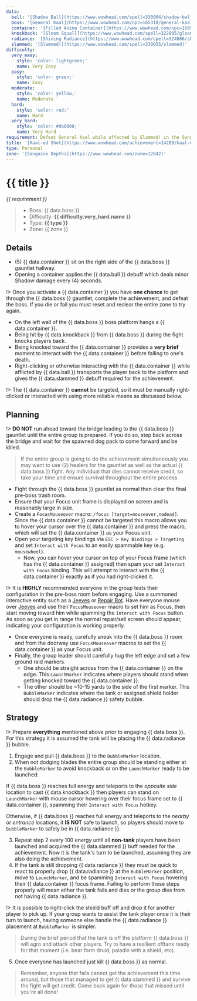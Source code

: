 ```yaml
---
data:
  ball: '[Shadow Ball](https://www.wowhead.com/spell=330004/shadow-ball)'
  boss: '[General Kaal](https://www.wowhead.com/npc=165318/general-kaal)'
  container: '[Filled Anima Container](https://www.wowhead.com/npc=169594/filled-anima-container)'
  knockback: '[Gloom Squall](https://www.wowhead.com/spell=322895/gloom-squall)'
  radiance: '[Shining Radiance](https://www.wowhead.com/spell=324086/shining-radiance)'
  slammed: '[Slammed!](https://www.wowhead.com/spell=330055/slammed)'
difficulty:
  very_easy:
    style: 'color: lightgreen;'
    name: Very Easy
  easy:
    style: 'color: green;'
    name: Easy
  moderate:
    style: 'color: yellow;'
    name: Moderate
  hard:
    style: 'color: red;'
    name: Hard
  very_hard:
    style: 'color: #da0000;'
    name: Very Hard
requirement: Defeat General Kaal while affected by Slammed! in the Sanguine Depths on Mythic difficulty.
title: '[Kaal-ed Shot](https://www.wowhead.com/achievement=14289/kaal-ed-shot)'
type: Personal
zone: '[Sanguine Depths](https://www.wowhead.com/zone=12842)'
---
```


# {{ title }}

_{{ requirement }}_

> - Boss: {{ data.boss }}
> - Difficulty: **<span style="{{ difficulty.very_hard.style }}">{{ difficulty.very_hard.name }}</span>**
> - Type: **{{ type }}**
> - Zone: {{ zone }}

## Details

- (5) {{ data.container }} sit on the right side of the {{ data.boss }} gauntlet hallway.
- Opening a container applies the {{ data.ball }} debuff which deals minor Shadow damage every (4) seconds.

!> Once you activate a {{ data.container }} you have **one chance** to get through the {{ data.boss }} gauntlet, complete the achievement, and defeat the boss. If you die or fail you must reset and reclear the entire zone to try again.

- On the left wall of the {{ data.boss }} boss platform hangs a {{ data.container }}.
- Being hit by {{ data.knockback }} from {{ data.boss }} during the fight knocks players back.
- Being knocked toward the {{ data.container }} provides a **very brief** moment to interact with the {{ data.container }} before falling to one's death.
- Right-clicking or otherwise interacting with the {{ data.container }} while afflicted by {{ data.ball }} transports the player back to the platform and gives the {{ data.slammed }} debuff required for the achievement.

!> The {{ data.container }} **cannot** be targeted, so it must be manually right-clicked or interacted with using more reliable means as discussed below.

## Planning

!> **DO NOT** run ahead toward the bridge leading to the {{ data.boss }} gauntlet until the entire group is prepared. If you do so, step back across the bridge and wait for the spawned dog pack to come forward and be killed.

> If the entire group is going to do the achievement simultaneously you may want to use (2) healers for the gauntlet as well as the actual {{ data.boss }} fight. Any individual that dies cannot receive credit, so take your time and ensure survival throughout the entire process.

- Fight through the {{ data.boss }} gauntlet as normal then clear the final pre-boss trash room.
- Ensure that your Focus unit frame is displayed on screen and is reasonably large in size.
- Create a `FocusMouseover` macro: `/focus [target=mouseover,nodead]`. Since the {{ data.container }} cannot be targeted this macro allows you to hover your cursor over the {{ data.container }} and press the macro, which will set the {{ data.container }} as your Focus unit.
- Open your targeting key bindings via `ESC > Key Bindings > Targeting` and set `Interact with Focus` to an easily spammable key (e.g. `mousewheel`).
  - Now, you can hover your cursor on top of your Focus frame (which has the {{ data.container }} assigned) then spam your set `Interact with Focus` binding. This will attempt to interact with the {{ data.container }} exactly as if you had right-clicked it.

!> It is **HIGHLY** recommended everyone in the group tests their configuration in the pre-boss room before engaging. Use a summoned interactive entity such as a [Jeeves](https://www.wowhead.com/item=49040/jeeves) or [Repair Bot](https://www.wowhead.com/item=18232/field-repair-bot-74a). Have everyone mouse over [Jeeves](https://www.wowhead.com/item=49040/jeeves) and use their `FocusMouseover` macro to set him as Focus, then start moving toward him while spamming the `Interact with Focus` button. As soon as you get in range the normal repair/sell screen should appear, indicating your configuration is working properly.

- Once everyone is ready, carefully sneak into the {{ data.boss }} room and from the doorway use `FocusMouseover` macros to set the {{ data.container }} as your Focus unit.
- Finally, the group leader should carefully hug the left edge and set a few ground raid markers.
  - One should be straight across from the {{ data.container }} on the edge. This `LaunchMarker` indicates where players should stand when getting knocked toward the {{ data.container }}.
  - The other should be ~10-15 yards to the side of the first marker. This `BubbleMarker` indicates where the tank or assigned shield holder should drop the {{ data.radiance }} safety bubble.

## Strategy

!> Prepare **everything** mentioned above prior to engaging {{ data.boss }}. For this strategy it is assumed the tank will be placing the {{ data.radiance }} bubble.

1. Engage and pull {{ data.boss }} to the `BubbleMarker` location.
2. When not dodging blades the entire group should be standing either at the `BubbleMarker` to avoid knockback or on the `LaunchMarker` ready to be launched:

If {{ data.boss }} reaches full energy and teleports to the _opposite side_ location to cast {{ data.knockback }} then players can stand on `LaunchMarker` with mouse cursor hovering over their focus frame set to {{ data.container }}, spamming their `Interact with Focus` hotkey.

Otherwise, if {{ data.boss }} reaches full energy and teleports to the _nearby_ or _entrance_ locations, it **IS NOT** safe to launch, so players should move to `BubbleMarker` to safely be in {{ data.radiance }}.

3. Repeat step 2 every 100 energy until all **non-tank** players have been launched and acquired the {{ data.slammed }} buff needed for the achievement. Now it is the tank's turn to be launched, assuming they are also doing the achievement.
4. If the tank is still dropping {{ data.radiance }} they must be quick to react to properly drop {{ data.radiance }} at the `BubbleMarker` position, move to `LaunchMarker`, and be spamming `Interact with Focus` hovering their {{ data.container }} focus frame. Failing to perform these steps properly will mean either the tank fails and dies or the group dies from not having {{ data.radiance }}.

!> It is possible to right-click the shield buff off and drop it for another player to pick up. If your group wants to assist the tank player once it is their turn to launch, having someone else handle the {{ data.radiance }} placement at `BubbleMarker` is simpler.

> During the brief period that the tank is off the platform {{ data.boss }} will agro and attack other players. Try to have a resilient offtank ready for that moment (i.e. bear form druid, paladin with a shield, etc).

5. Once everyone has launched just kill {{ data.boss }} as normal.

> Remember, anyone that fails cannot get the achievement this time around, but those that managed to get {{ data.slammed }} and survive the fight will get credit. Come back again for those that missed until you're all done!
